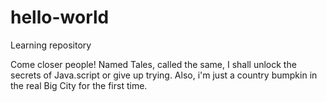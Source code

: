 # hello-world
Learning repository

Come closer people!
Named Tales, called the same, I shall unlock the secrets of Java.script or give up trying.
Also, i'm just a country bumpkin in the real Big City for the first time.

